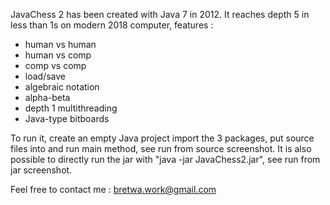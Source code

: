 JavaChess 2 has been created with Java 7 in 2012. It reaches depth 5 in less than 1s on modern 2018 computer, features :

- human vs human
- human vs comp
- comp vs comp
- load/save
- algebraic notation
- alpha-beta
- depth 1 multithreading
- Java-type bitboards

To run it, create an empty Java project import the 3 packages, put source files into and run main method, see run from source screenshot. It is also possible to directly run the jar with "java -jar JavaChess2.jar", see run from jar screenshot.

Feel free to contact me : bretwa.work@gmail.com
